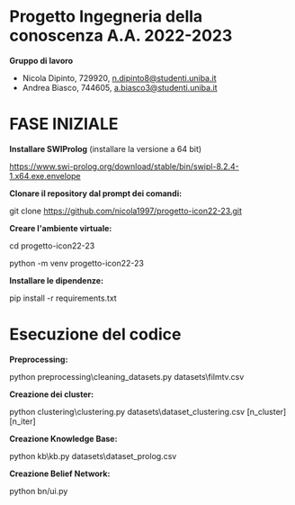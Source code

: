 # Progetto Ingegneria della conoscenza A.A. 2022-2023 

**Gruppo di lavoro**

-	Nicola Dipinto, 729920, n.dipinto8@studenti.uniba.it 
- Andrea Biasco, 744605, a.biasco3@studenti.uniba.it 

# FASE INIZIALE

**Installare SWIProlog** (installare la versione a 64 bit) 

https://www.swi-prolog.org/download/stable/bin/swipl-8.2.4-1.x64.exe.envelope 

**Clonare il repository dal prompt dei comandi:**

 git clone https://github.com/nicola1997/progetto-icon22-23.git 

**Creare l'ambiente virtuale:** 

 cd progetto-icon22-23 

 python -m venv progetto-icon22-23 

**Installare le dipendenze:** 

 pip install -r requirements.txt 

# Esecuzione del codice 
**Preprocessing:** 

 python preprocessing\cleaning_datasets.py datasets\filmtv.csv 

**Creazione dei cluster:**

 python clustering\clustering.py datasets\dataset_clustering.csv [n_cluster] [n_iter]

**Creazione Knowledge Base:**

 python kb\kb.py datasets\dataset_prolog.csv
 
**Creazione Belief Network:**

 python bn/ui.py 

 


